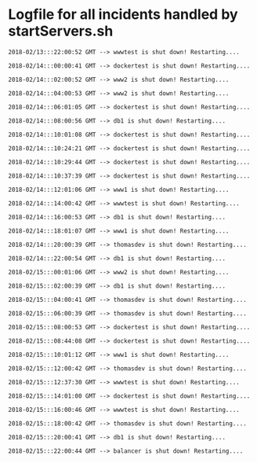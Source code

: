 # Logfile for all incidents handled by startServers.sh

`2018-02/13:::22:00:52 GMT --> wwwtest is shut down! Restarting....`

`2018-02/14:::00:00:41 GMT --> dockertest is shut down! Restarting....`

`2018-02/14:::02:00:52 GMT --> www2 is shut down! Restarting....`

`2018-02/14:::04:00:53 GMT --> www2 is shut down! Restarting....`

`2018-02/14:::06:01:05 GMT --> dockertest is shut down! Restarting....`

`2018-02/14:::08:00:56 GMT --> db1 is shut down! Restarting....`

`2018-02/14:::10:01:08 GMT --> dockertest is shut down! Restarting....`

`2018-02/14:::10:24:21 GMT --> dockertest is shut down! Restarting....`

`2018-02/14:::10:29:44 GMT --> dockertest is shut down! Restarting....`

`2018-02/14:::10:37:39 GMT --> dockertest is shut down! Restarting....`

`2018-02/14:::12:01:06 GMT --> www1 is shut down! Restarting....`

`2018-02/14:::14:00:42 GMT --> wwwtest is shut down! Restarting....`

`2018-02/14:::16:00:53 GMT --> db1 is shut down! Restarting....`

`2018-02/14:::18:01:07 GMT --> www1 is shut down! Restarting....`

`2018-02/14:::20:00:39 GMT --> thomasdev is shut down! Restarting....`

`2018-02/14:::22:00:54 GMT --> db1 is shut down! Restarting....`

`2018-02/15:::00:01:06 GMT --> www2 is shut down! Restarting....`

`2018-02/15:::02:00:39 GMT --> db1 is shut down! Restarting....`

`2018-02/15:::04:00:41 GMT --> thomasdev is shut down! Restarting....`

`2018-02/15:::06:00:39 GMT --> thomasdev is shut down! Restarting....`

`2018-02/15:::08:00:53 GMT --> dockertest is shut down! Restarting....`

`2018-02/15:::08:44:08 GMT --> dockertest is shut down! Restarting....`

`2018-02/15:::10:01:12 GMT --> www1 is shut down! Restarting....`

`2018-02/15:::12:00:42 GMT --> thomasdev is shut down! Restarting....`

`2018-02/15:::12:37:30 GMT --> wwwtest is shut down! Restarting....`

`2018-02/15:::14:01:00 GMT --> dockertest is shut down! Restarting....`

`2018-02/15:::16:00:46 GMT --> wwwtest is shut down! Restarting....`

`2018-02/15:::18:00:42 GMT --> thomasdev is shut down! Restarting....`

`2018-02/15:::20:00:41 GMT --> db1 is shut down! Restarting....`

`2018-02/15:::22:00:44 GMT --> balancer is shut down! Restarting....`


